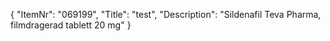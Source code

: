 {
  "ItemNr": "069199",
  "Title": "test",
  "Description": "Sildenafil Teva Pharma, filmdragerad tablett 20 mg"
}